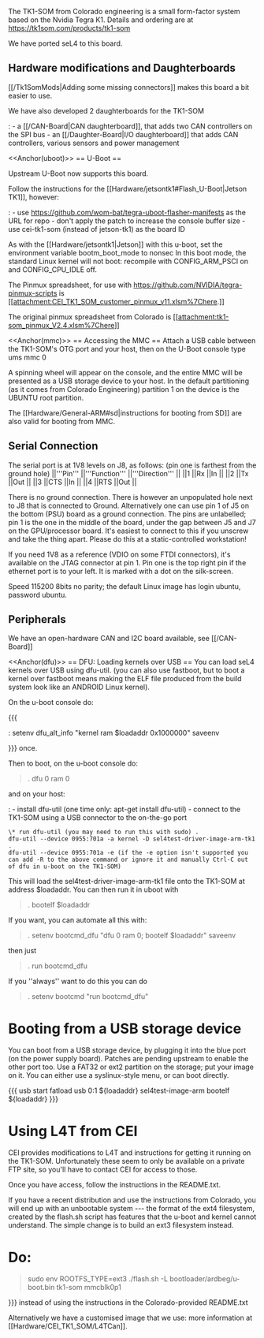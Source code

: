 The TK1-SOM from Colorado engineering is a small form-factor system
based on the Nvidia Tegra K1. Details and ordering are at
<https://tk1som.com/products/tk1-som>

We have ported seL4 to this board.

## Hardware modifications and Daughterboards


\[\[/Tk1SomMods|Adding some missing connectors\]\] makes this board a
bit easier to use.

We have also developed 2 daughterboards for the TK1-SOM

:   -   a \[\[/CAN-Board|CAN daughterboard\]\], that adds two CAN
        controllers on the SPI bus
    -   an \[\[/Daughter-Board|I/O daughterboard\]\] that adds CAN
        controllers, various sensors and power management

&lt;&lt;Anchor(uboot)&gt;&gt; == U-Boot ==

Upstream U-Boot now supports this board.

Follow the instructions for the \[\[Hardware/jetsontk1\#Flash\_U-Boot|Jetson TK1\]\], however:

:   -   use <https://github.com/wom-bat/tegra-uboot-flasher-manifests>
        as the URL for repo
    -   don't apply the patch to increase the console buffer size
    -   use cei-tk1-som (instead of jetson-tk1) as the board ID

As with the \[\[Hardware/jetsontk1|Jetson\]\] with this u-boot, set the
environment variable bootm\_boot\_mode to nonsec In this boot mode, the
standard Linux kernel will not boot: recompile with CONFIG\_ARM\_PSCI on
and CONFIG\_CPU\_IDLE off.

The Pinmux spreadsheet, for use with
<https://github.com/NVIDIA/tegra-pinmux-scripts> is
\[\[<attachment:CEI_TK1_SOM_customer_pinmux_v11.xlsm%7Chere>.\]\]

The original pinmux spreadsheet from Colorado is
\[\[<attachment:tk1-som_pinmux_V2.4.xlsm%7Chere>\]\]

&lt;&lt;Anchor(mmc)&gt;&gt; == Accessing the MMC == Attach a USB cable
between the TK1-SOM's OTG port and your host, then on the U-Boot console
type ums mmc 0

A spinning wheel will appear on the console, and the entire MMC will be
presented as a USB storage device to your host. In the default
partitioning (as it comes from Colorado Engineering) partition 1 on the
device is the UBUNTU root partition.

The \[\[Hardware/General-ARM\#sd|instructions for booting from SD\]\]
are also valid for booting from MMC.

## Serial Connection
 The serial port is at 1V8 levels on J8, as
follows: (pin one is farthest from the ground hole) ||'''Pin'''
||'''Function''' ||'''Direction''' || ||1 ||Rx ||In || ||2 ||Tx ||Out ||
||3 ||CTS ||In || ||4 ||RTS ||Out ||

There is no ground connection. There is however an unpopulated hole next
to J8 that is connected to Ground. Alternatively one can use pin 1 of J5
on the bottom (PSU) board as a ground connection. The pins are
unlabelled; pin 1 is the one in the middle of the board, under the gap
between J5 and J7 on the GPU/processor board. It's easiest to connect to
this if you unscrew and take the thing apart. Please do this at a
static-controlled workstation!

If you need 1V8 as a reference (VDIO on some FTDI connectors), it's
available on the JTAG connector at pin 1. Pin one is the top right pin
if the ethernet port is to your left. It is marked with a dot on the
silk-screen.

Speed 115200 8bits no parity; the default Linux image has login ubuntu,
password ubuntu.

## Peripherals
 We have an open-hardware CAN and I2C board available,
see \[\[/CAN-Board\]\]

&lt;&lt;Anchor(dfu)&gt;&gt; == DFU: Loading kernels over USB == You can
load seL4 kernels over USB using dfu-util. (you can also use fastboot,
but to boot a kernel over fastboot means making the ELF file produced
from the build system look like an ANDROID Linux kernel).

On the u-boot console do:

{{{

:   setenv dfu\_alt\_info "kernel ram \$loadaddr 0x1000000" saveenv

}}} once.

Then to boot, on the u-boot console do:

> . dfu 0 ram 0

and on your host:

:   -   install dfu-util (one time only: apt-get install dfu-util)
    -   connect to the TK1-SOM using a USB connector to the on-the-go
        port

    \* run dfu-util (you may need to run this with sudo) .
    dfu-util --device 0955:701a -a kernel -D sel4test-driver-image-arm-tk1 .
    dfu-util --device 0955:701a -e (if the -e option isn't supported you
    can add -R to the above command or ignore it and manually Ctrl-C out
    of dfu in u-boot on the TK1-SOM)

This will load the sel4test-driver-image-arm-tk1 file onto the TK1-SOM
at address \$loadaddr. You can then run it in uboot with

> . bootelf \$loadaddr

If you want, you can automate all this with:

> . setenv bootcmd\_dfu "dfu 0 ram 0; bootelf \$loadaddr" saveenv

then just

> . run bootcmd\_dfu

If you ''always'' want to do this you can do

> . setenv bootcmd "run bootcmd\_dfu"

# Booting from a USB storage device


You can boot from a USB storage device, by plugging it into the blue
port (on the power supply board). Patches are pending upstream to enable
the other port too. Use a FAT32 or ext2 partition on the storage; put
your image on it. You can either use a syslinux-style menu, or can boot
directly.

{{{ usb start fatload usb 0:1 \${loadaddr} sel4test-image-arm bootelf
\${loadaddr} }}}

# Using L4T from CEI


CEI provides modifications to L4T and instructions for getting it
running on the TK1-SOM. Unfortunately these seem to only be available on
a private FTP site, so you'll have to contact CEI for access to those.

Once you have access, follow the instructions in the README.txt.

If you have a recent distribution and use the instructions from
Colorado, you will end up with an unbootable system --- the format of
the ext4 filesystem, created by the flash.sh script has features that
the u-boot and kernel cannot understand. The simple change is to build
an ext3 filesystem instead.

Do:
===

> sudo env ROOTFS\_TYPE=ext3 ./flash.sh -L bootloader/ardbeg/u-boot.bin
> tk1-som mmcblk0p1

}}} instead of using the instructions in the Colorado-provided
README.txt

Alternatively we have a customised image that we use: more information
at \[\[Hardware/CEI\_TK1\_SOM/L4TCan\]\].
